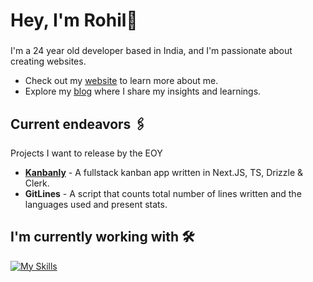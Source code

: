 <h1 align="left">Hey, I'm Rohil👋 </h1>

###

I'm a 24 year old developer based in India, and I'm passionate about creating websites.
- Check out my [website](https://www.rohilvarma.in/) to learn more about me.
- Explore my [blog](https://dev.to/rohilvarma) where I share my insights and learnings.

###

## Current endeavors 🖇️

Projects I want to release by the EOY
- **[Kanbanly](https://github.com/rohilvarma/kanbanly)** - A fullstack kanban app written in Next.JS, TS, Drizzle & Clerk.
- **GitLines** - A script that counts total number of lines written and the languages used and present stats.

## I'm currently working with 🛠️
[![My Skills](https://skillicons.dev/icons?i=angular,ts,tailwindcss,vercel,supabase,django,next,python)](https://skillicons.dev)
